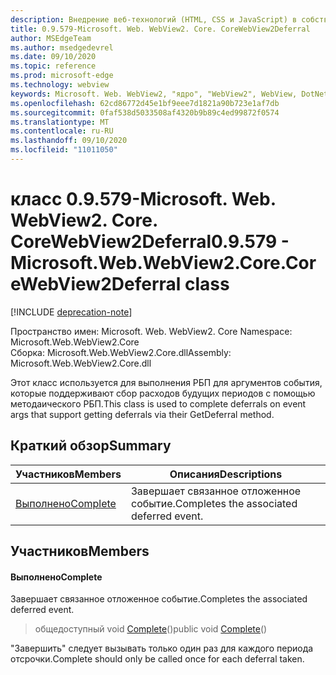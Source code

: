 ```yaml
---
description: Внедрение веб-технологий (HTML, CSS и JavaScript) в собственные приложения с помощью элемента управления Microsoft Edge WebView2
title: 0.9.579-Microsoft. Web. WebView2. Core. CoreWebView2Deferral
author: MSEdgeTeam
ms.author: msedgedevrel
ms.date: 09/10/2020
ms.topic: reference
ms.prod: microsoft-edge
ms.technology: webview
keywords: Microsoft. Web. WebView2, "ядро", "WebView2", WebView, DotNet, WPF, WinForms, App, EDGE, CoreWebView2, CoreWebView2Controller, браузерный элемент управления, EDGE HTML, Microsoft. Web. WebView2
ms.openlocfilehash: 62cd86772d45e1bf9eee7d1821a90b723e1af7db
ms.sourcegitcommit: 0faf538d5033508af4320b9b89c4ed99872f0574
ms.translationtype: MT
ms.contentlocale: ru-RU
ms.lasthandoff: 09/10/2020
ms.locfileid: "11011050"
---
```

# <span data-ttu-id="d8007-104">класс 0.9.579-Microsoft. Web. WebView2. Core. CoreWebView2Deferral</span><span class="sxs-lookup"><span data-stu-id="d8007-104">0.9.579 - Microsoft.Web.WebView2.Core.CoreWebView2Deferral class</span></span> 

[!INCLUDE [deprecation-note](../../includes/deprecation-note.md)]

<span data-ttu-id="d8007-105">Пространство имен: Microsoft. Web. WebView2. Core </span><span class="sxs-lookup"><span data-stu-id="d8007-105">Namespace: Microsoft.Web.WebView2.Core</span></span>\
<span data-ttu-id="d8007-106">Сборка: Microsoft.Web.WebView2.Core.dll</span><span class="sxs-lookup"><span data-stu-id="d8007-106">Assembly: Microsoft.Web.WebView2.Core.dll</span></span>

<span data-ttu-id="d8007-107">Этот класс используется для выполнения РБП для аргументов события, которые поддерживают сбор расходов будущих периодов с помощью методаического РБП.</span><span class="sxs-lookup"><span data-stu-id="d8007-107">This class is used to complete deferrals on event args that support getting deferrals via their GetDeferral method.</span></span>

## <span data-ttu-id="d8007-108">Краткий обзор</span><span class="sxs-lookup"><span data-stu-id="d8007-108">Summary</span></span>

 <span data-ttu-id="d8007-109">Участников</span><span class="sxs-lookup"><span data-stu-id="d8007-109">Members</span></span>                        | <span data-ttu-id="d8007-110">Описания</span><span class="sxs-lookup"><span data-stu-id="d8007-110">Descriptions</span></span>
--------------------------------|---------------------------------------------
[<span data-ttu-id="d8007-111">Выполнено</span><span class="sxs-lookup"><span data-stu-id="d8007-111">Complete</span></span>](#complete) | <span data-ttu-id="d8007-112">Завершает связанное отложенное событие.</span><span class="sxs-lookup"><span data-stu-id="d8007-112">Completes the associated deferred event.</span></span>

## <span data-ttu-id="d8007-113">Участников</span><span class="sxs-lookup"><span data-stu-id="d8007-113">Members</span></span>

#### <span data-ttu-id="d8007-114">Выполнено</span><span class="sxs-lookup"><span data-stu-id="d8007-114">Complete</span></span> 

<span data-ttu-id="d8007-115">Завершает связанное отложенное событие.</span><span class="sxs-lookup"><span data-stu-id="d8007-115">Completes the associated deferred event.</span></span>

> <span data-ttu-id="d8007-116">общедоступный void [Complete](#complete)()</span><span class="sxs-lookup"><span data-stu-id="d8007-116">public void [Complete](#complete)()</span></span>

<span data-ttu-id="d8007-117">"Завершить" следует вызывать только один раз для каждого периода отсрочки.</span><span class="sxs-lookup"><span data-stu-id="d8007-117">Complete should only be called once for each deferral taken.</span></span>

